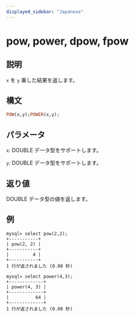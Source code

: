 ```yaml
---
displayed_sidebar: "Japanese"
---
```


# pow, power, dpow, fpow

## 説明

`x` を `y` 乗した結果を返します。

## 構文

```Haskell
POW(x,y);POWER(x,y);
```

## パラメータ

`x`: DOUBLE データ型をサポートします。

`y`: DOUBLE データ型をサポートします。

## 返り値

DOUBLE データ型の値を返します。

## 例

```Plain
mysql> select pow(2,2);
+-----------+
| pow(2, 2) |
+-----------+
|         4 |
+-----------+
1 行が返されました (0.00 秒)

mysql> select power(4,3);
+-------------+
| power(4, 3) |
+-------------+
|          64 |
+-------------+
1 行が返されました (0.00 秒)
```
